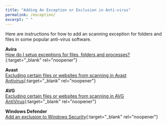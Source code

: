 ```yaml
---
title: "Adding An Exception or Exclusion in Anti-virus"
permalink: /exception/
excerpt: " "
---
```

Here are instructions for how to add an scanning exception for folders and files in some popular anti-virus software. 

**Avira**  
[How do I setup exceptions for files, folders and processes?](https://support.avira.com/hc/en-us/articles/360000834465-How-do-I-setup-exceptions-for-files-folders-and-processes-){:target="_blank" rel="noopener"}

**Avast**  
[Excluding certain files or websites from scanning in Avast Antivirus](https://support.avast.com/en-ww/article/Antivirus-scan-exclusions){:target="_blank" rel="noopener"}

**AVG**  
[Excluding certain files or websites from scanning in AVG AntiVirus](https://support.avg.com/SupportArticleView?l=en&urlname=AVG-Antivirus-scan-exclusions){:target="_blank" rel="noopener"}

**Windows Defender**  
[Add an exclusion to Windows Security](https://support.microsoft.com/en-us/windows/add-an-exclusion-to-windows-security-811816c0-4dfd-af4a-47e4-c301afe13b26){:target="_blank" rel="noopener"}


